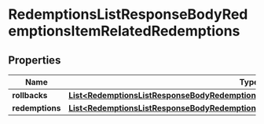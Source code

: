 

# RedemptionsListResponseBodyRedemptionsItemRelatedRedemptions


## Properties

| Name | Type | Description | Notes |
|------------ | ------------- | ------------- | -------------|
|**rollbacks** | [**List&lt;RedemptionsListResponseBodyRedemptionsItemRelatedRedemptionsRollbacksItem&gt;**](RedemptionsListResponseBodyRedemptionsItemRelatedRedemptionsRollbacksItem.md) |  |  [optional] |
|**redemptions** | [**List&lt;RedemptionsListResponseBodyRedemptionsItemRelatedRedemptionsRedemptionsItem&gt;**](RedemptionsListResponseBodyRedemptionsItemRelatedRedemptionsRedemptionsItem.md) |  |  [optional] |



